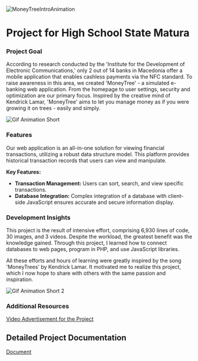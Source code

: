 ![MoneyTreeIntroAnimation](https://github.com/BeratAhmetaj/MoneyTree/blob/main/README-Misc/intro.gif)

# Project for High School State Matura

### Project Goal
According to research conducted by the 'Institute for the Development of Electronic Communications,' only 2 out of 14 banks in Macedonia offer a mobile application that enables cashless payments via the NFC standard. To raise awareness in this area, we created 'MoneyTree' - a simulated e-banking web application. From the homepage to user settings, security and optimization are our primary focus. Inspired by the creative mind of Kendrick Lamar, 'MoneyTree' aims to let you manage money as if you were growing it on trees - easily and simply.

![Gif Animation Short](https://github.com/BeratAhmetaj/MoneyTree/blob/main/README-Misc/first.gif)

### Features
Our web application is an all-in-one solution for viewing financial transactions, utilizing a robust data structure model. This platform provides historical transaction records that users can view and manipulate.

**Key Features:**
- **Transaction Management:** Users can sort, search, and view specific transactions.
- **Database Integration:** Complex integration of a database with client-side JavaScript ensures accurate and secure information display.

### Development Insights
This project is the result of intensive effort, comprising 6,930 lines of code, 30 images, and 3 videos. Despite the workload, the greatest benefit was the knowledge gained. Through this project, I learned how to connect databases to web pages, program in PHP, and use JavaScript libraries.

All these efforts and hours of learning were greatly inspired by the song 'MoneyTrees' by Kendrick Lamar. It motivated me to realize this project, which I now hope to share with others with the same passion and inspiration.

![Gif Animation Short 2](https://github.com/BeratAhmetaj/MoneyTree/blob/main/README-Misc/second.gif)

### Additional Resources
[Video Advertisement for the Project](https://www.youtube.com/watch?v=Pz2sTQ-xNKk)

## Detailed Project Documentation
[Document](https://github.com/BeratAhmetaj/MoneyTree/blob/main/PROJECT%20DOCUMENTATION.pdf)

